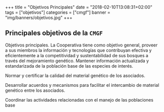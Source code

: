 +++
title = "Objetivos Principales"
date = "2018-02-10T13:08:31+02:00"
tags = ["objetivos"]
categories = ["cmgf"]
banner = "img/banners/objetivos.jpg"
+++

##  Principales objetivos de la `CMGF`

Objetivos principales. La Cooperativa tiene como objetivo general, proveer a sus miembros la información y tecnologías que contribuyan efectiva y eficientemente a la competitividad y sustentabilidad de sus bosques a través del mejoramiento genético.
Mantener información actualizada y estandarizada de la población base de las especies de interés.

Normar y certificar la calidad del material genético de los asociados.

Desarrollar acuerdos y mecanismos para facilitar el intercambio de material genético entre los asociados.

Coordinar las actividades relacionadas con el manejo de las poblaciones base


